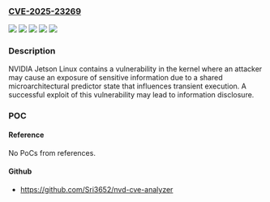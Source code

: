 ### [CVE-2025-23269](https://cve.mitre.org/cgi-bin/cvename.cgi?name=CVE-2025-23269)
![](https://img.shields.io/static/v1?label=Product&message=Jetson%20Orin%20and%20Xavier%20Devices&color=blue)
![](https://img.shields.io/static/v1?label=Version&message=NVIDIA%20Jetson%20Orin%20Series%20All%20versions%20prior%20to%20JP5.x%3A%2035.6.2%20&color=brightgreen)
![](https://img.shields.io/static/v1?label=Version&message=NVIDIA%20Jetson%20Orin%20Series%20All%20versions%20prior%20to%20JP6.x%3A%2036.4.4%20&color=brightgreen)
![](https://img.shields.io/static/v1?label=Version&message=NVIDIA%20Xavier%20Series%20All%20versions%20prior%20to%20JP5.x%3A%2035.6.2%20&color=brightgreen)
![](https://img.shields.io/static/v1?label=Vulnerability&message=CWE-1423%3A%20Exposure%20of%20Sensitive%20Information%20caused%20by%20Shared%20Microarchitectural%20Predictor%20State%20that%20Influences%20Transient%20Execution&color=brightgreen)

### Description

NVIDIA Jetson Linux contains a vulnerability in the kernel where an attacker may cause an exposure of sensitive information due to a shared microarchitectural predictor state that influences transient execution. A successful exploit of this vulnerability may lead to information disclosure.

### POC

#### Reference
No PoCs from references.

#### Github
- https://github.com/Sri3652/nvd-cve-analyzer

